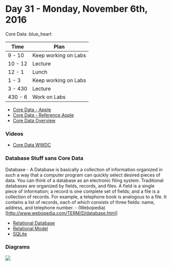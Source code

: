 # Day 31 - Monday, November 6th, 2016

Core Data :blue_heart


Time        |   Plan   |
----------------|-------
9 - 10 | Keep working on Labs
10 - 12      | Lecture
12 - 1    | Lunch
1 - 3 | Keep working on Labs
3 - 430     | Lecture
430 - 6 | Work on Labs


* [Core Data - Apple](https://developer.apple.com/library/content/documentation/Cocoa/Conceptual/CoreData/)
* [Core Data - Reference Apple](https://developer.apple.com/reference/coredata)
* [Core Data Overview ](https://www.objc.io/issues/4-core-data/core-data-overview/)




### Videos 
* [Core Data WWDC](https://developer.apple.com/videos/play/wwdc2016/242/)


### Database Stuff sans Core Data

Database -  A Database is basically a collection of information organized in such a way that a computer program can quickly select desired pieces of data. You can think of a database as an electronic filing system.
Traditional databases are organized by fields, records, and files. A field is a single piece of information; a record is one complete set of fields; and a file is a collection of records. For example, a telephone book is analogous to a file. It contains a list of records, each of which consists of three fields: name, address, and telephone number. -  (Webopedia)[http://www.webopedia.com/TERM/D/database.html]

* [Relational Database](https://en.wikipedia.org/wiki/Relational_database)
* [Relational Model](https://en.wikipedia.org/wiki/Relational_model)
* [SQLite](https://en.wikipedia.org/wiki/SQLite)

### Diagrams

![](https://www.objc.io/images/issue-4/stack-simple-9af1e89d.png)
